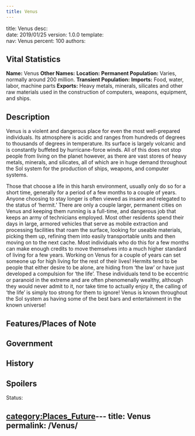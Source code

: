 ```yaml
---
title: Venus
---
```


title:		Venus
desc:		
date:		2019/01/25
version:	1.0.0
template:	
nav:		Venus
percent:	100
authors:	
## Vital Statistics

**Name:** Venus
**Other Names:**
**Location:**
**Permanent Population:** Varies, normally around 200 million.
**Transient Population:**
**Imports:** Food, water, labor, machine parts
**Exports:** Heavy metals, minerals, silicates and other raw materials
used in the construction of computers, weapons, equipment, and ships.

## Description

Venus is a violent and dangerous place for even the most well-prepared
individuals. Its atmosphere is acidic and ranges from hundreds of
degrees to thousands of degrees in temperature. Its surface is largely
volcanic and is constantly buffeted by hurricane-force winds. All of
this does not stop people from living on the planet however, as there
are vast stores of heavy metals, minerals, and silicates, all of which
are in huge demand throughout the Sol system for the production of
ships, weapons, and computer systems.

Those that choose a life in this harsh environment, usually only do so
for a short time, generally for a period of a few months to a couple of
years. Anyone choosing to stay longer is often viewed as insane and
relegated to the status of ‘hermit.’ There are only a couple larger,
permanent cities on Venus and keeping them running is a full-time, and
dangerous job that keeps an army of technicians employed. Most other
residents spend their days in large, armored vehicles that serve as
mobile extraction and processing facilities that roam the surface,
looking for useable materials, picking them up, refining them into
easily transportable units and then moving on to the next cache. Most
individuals who do this for a few months can make enough credits to move
themselves into a much higher standard of living for a few years.
Working on Venus for a couple of years can set someone up for high
living for the rest of their lives\! Hermits tend to be people that
either desire to be alone, are hiding from ‘the law’ or have just
developed a compulsion for ‘the life’. These individuals tend to be
eccentric or paranoid in the extreme and are often phenomenally wealthy,
although they would never admit to it, nor take time to actually enjoy
it, the calling of ‘the life’ is simply too strong for them to ignore\!
Venus is known throughout the Sol system as having some of the best bars
and entertainment in the known universe\!

## Features/Places of Note

## Government

## History

## Spoilers

<spoiler text="Spoilers">Status: </spoiler>

[category:Places_Future](category:Places_Future "wikilink")---
title: Venus
permalink: /Venus/
---

